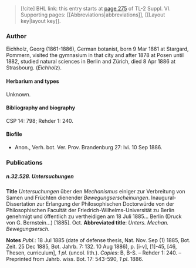 > [!cite] BHL link: this entry starts at [page 275](https://www.biodiversitylibrary.org/item/103835#page/285/mode/1up) of TL-2 Suppl. VI.
> Supporting pages: [[Abbreviations|abbreviations]], [[Layout key|layout key]].

### Author

Eichholz, Georg (1861-1886), German botanist, born 9 Mar 1861 at Stargard, Pommern, visited the gymnasium in that city and after 1878 at Posen until 1882, studied natural sciences in Berlin and Zürich, died 8 Apr 1886 at Strasbourg. (*Eichholz*).

#### Herbarium and types

Unknown.

#### Bibliography and biography

CSP 14: 798; Rehder 1: 240.

#### Biofile

- Anon., Verh. bot. Ver. Prov. Brandenburg 27: lvi. 10 Sep 1886.

### Publications

##### n.32.528. Untersuchungen

**Title**
*Untersuchungen* über den *Mechanismus* einiger zur Verbreitung von Samen und Früchten dienender *Bewegungserscheinungen*. Inaugural-Dissertation zur Erlangung der Philosophischen Doctorwürde von der Philosophischen Facultät der Friedrich-Wilhelms-Universität zu Berlin genehmigt und öffentlich zu vertheidigen am 18 Juli 1885... Berlin (Druck von G. Bernstein...) \[1885\]. Oct.
**Abbreviated title**: *Unters. Mechan. Bewegungsersch.*

**Notes**
*Publ*.: 18 Jul 1885 (date of defense thesis, Nat. Nov. Sep (1) 1885, Bot. Zeit. 25 Dec 1885, Bot. Jahrb. 7: 132. 10 Aug 1886), p. \[i-v\], \[1\]-45, \[46, Thesen, curriculum\], *1 pl*. (uncol. lith.). *Copies*: B, B-S. – Rehder 1: 240. – Preprinted from Jahrb. wiss. Bot. 17: 543-590, *1 pl*. 1886.

